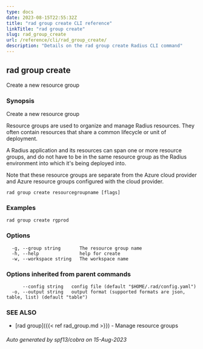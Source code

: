 ```yaml
---
type: docs
date: 2023-08-15T22:55:32Z
title: "rad group create CLI reference"
linkTitle: "rad group create"
slug: rad_group_create
url: /reference/cli/rad_group_create/
description: "Details on the rad group create Radius CLI command"
---
```

## rad group create

Create a new resource group

### Synopsis

Create a new resource group

Resource groups are used to organize and manage Radius resources. They often contain resources that share a common lifecycle or unit of deployment.

A Radius application and its resources can span one or more resource groups, and do not have to be in the same resource group as the Radius environment into which it's being deployed into.

Note that these resource groups are separate from the Azure cloud provider and Azure resource groups configured with the cloud provider.


```
rad group create resourcegroupname [flags]
```

### Examples

```
rad group create rgprod
```

### Options

```
  -g, --group string       The resource group name
  -h, --help               help for create
  -w, --workspace string   The workspace name
```

### Options inherited from parent commands

```
      --config string   config file (default "$HOME/.rad/config.yaml")
  -o, --output string   output format (supported formats are json, table, list) (default "table")
```

### SEE ALSO

* [rad group]({{< ref rad_group.md >}})	 - Manage resource groups

###### Auto generated by spf13/cobra on 15-Aug-2023
